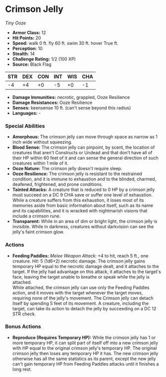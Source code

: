 # Crimson Jelly

*Tiny* *Ooze*

- **Armor Class:** 12
- **Hit Points:** 20 
- **Speed:** walk 0 ft. fly 60 ft. swim 30 ft. hover True ft.
- **Perception**: 10
- **Stealth**: 14
- **Challenge Rating:** 1/2 (100 XP)
- **Source:** Black Flag

| STR | DEX | CON | INT | WIS | CHA |
| --- | --- | --- | --- | --- | --- |
| -4 | +4 | +0 | -5 | +0 | -1 |

- **Damage Immunities:** necrotic, grappled, Ooze Resilience
- **Damage Resistances:** Ooze Resilience
- **Senses:** keensense 10 ft. (can't sense beyond this radius)
- **Languages:** -

### Special Abilities

- **Amorphous:** The crimson jelly can move through space as narrow as 1 inch wide without squeezing.
- **Blood Sense:** The crimson jelly can pinpoint, by scent, the location of creatures that aren't Constructs or Undead and that don't have all of their HP within 60 feet of it and can sense the general direction of such creatures within 1 mile of it.
- **Ooze Nature:** The crimson jelly doesn't require sleep.
- **Ooze Resilience:** The crimson jelly is resistant to the restrained condition, and it is immune to exhaustion and to the blinded, charmed, deafened, frightened, and prone conditions.
- **Tainted Attacks:** A creature that is reduced to 0 HP by a crimson jelly must succeed on a DC 9 CHA save or suffer one level of exhaustion. While a creature suffers from this exhaustion, it loses most of its memories aside from basic information about itself, such as its name and its capabilities, and it is wracked with nightmarish visions that include a crimson rune.
- **Transparent:** While in an area of dim or bright light, the crimson jelly is invisible. While in darkness, creatures without darkvision can see the jelly's faint crimson glow.

### Actions

- **Feeding Paddles:** _Melee Weapon Attack:_ +4 to hit, reach 5 ft., one creature. _Hit:_ 5 (1d6+2) necrotic damage. The crimson jelly gains temporary HP equal to the necrotic damage dealt, and it attaches to the target. If the jelly had advantage on this attack, it attaches to the target's face, leaving the target unable to breathe or speak while the jelly is attached.<br>While attached, the crimson jelly can use only the Feeding Paddles action, and it moves with the target whenever the target moves, requiring none of the jelly's movement. The Crimson jelly can detach itself by spending 5 feet of its movement. A creature, including the target, can take its action to detach the jelly by succeeding on a DC 12 STR check.

### Bonus Actions

- **Reproduce (Requires Temporary HP):** While the crimson jelly has 1 or more temporary HP, it can split part of itself off into a new crimson jelly with HP equal to the original crimson jelly's temporary HP. The original crimson jelly then loses any temporary HP it has. The new crimson jelly otherwise has all the same statistics as its parent, except the new jelly can't gain temporary HP from Feeding Paddles attacks until it finishes a long rest.
